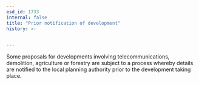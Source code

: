 ```yaml
---
esd_id: 1733
internal: false
title: "Prior notification of development"
history: >-
  

---
```


Some proposals for developments involving telecommunications, demolition, agriculture or forestry are subject to a process whereby details are notified to the local planning authority prior to the development taking place.

